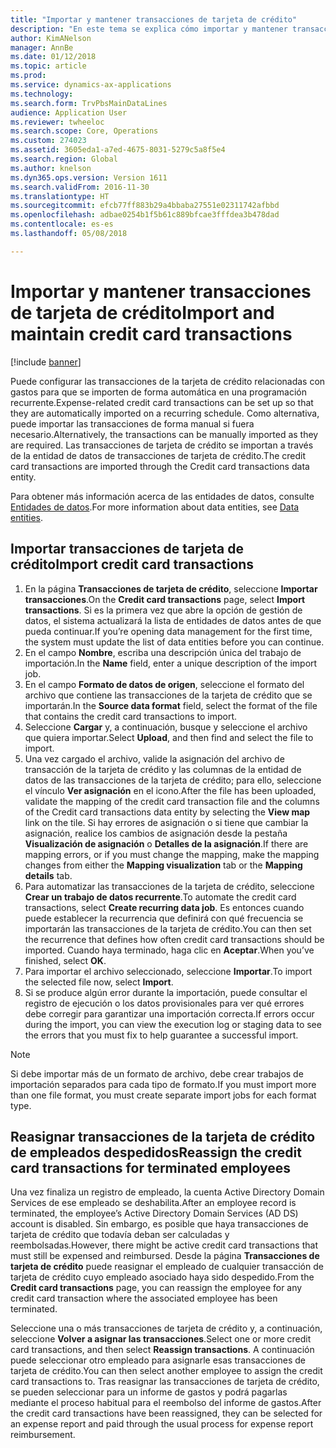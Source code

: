 ```yaml
---
title: "Importar y mantener transacciones de tarjeta de crédito"
description: "En este tema se explica cómo importar y mantener transacciones de tarjeta de crédito relacionadas con los gastos. Puede configurar estas transacciones para importarlas automáticamente en una programación recurrente o bien, puede importar manualmente las transacciones cada vez si fuera necesario."
author: KimANelson
manager: AnnBe
ms.date: 01/12/2018
ms.topic: article
ms.prod: 
ms.service: dynamics-ax-applications
ms.technology: 
ms.search.form: TrvPbsMainDataLines
audience: Application User
ms.reviewer: twheeloc
ms.search.scope: Core, Operations
ms.custom: 274023
ms.assetid: 3605eda1-a7ed-4675-8031-5279c5a8f5e4
ms.search.region: Global
ms.author: knelson
ms.dyn365.ops.version: Version 1611
ms.search.validFrom: 2016-11-30
ms.translationtype: HT
ms.sourcegitcommit: efcb77ff883b29a4bbaba27551e02311742afbbd
ms.openlocfilehash: adbae0254b1f5b61c889bfcae3fffdea3b478dad
ms.contentlocale: es-es
ms.lasthandoff: 05/08/2018

---
```


# <a name="import-and-maintain-credit-card-transactions"></a><span data-ttu-id="90315-104">Importar y mantener transacciones de tarjeta de crédito</span><span class="sxs-lookup"><span data-stu-id="90315-104">Import and maintain credit card transactions</span></span>

[!include [banner](../includes/banner.md)]

<span data-ttu-id="90315-105">Puede configurar las transacciones de la tarjeta de crédito relacionadas con gastos para que se importen de forma automática en una programación recurrente.</span><span class="sxs-lookup"><span data-stu-id="90315-105">Expense-related credit card transactions can be set up so that they are automatically imported on a recurring schedule.</span></span> <span data-ttu-id="90315-106">Como alternativa, puede importar las transacciones de forma manual si fuera necesario.</span><span class="sxs-lookup"><span data-stu-id="90315-106">Alternatively, the transactions can be manually imported as they are required.</span></span> <span data-ttu-id="90315-107">Las transacciones de tarjeta de crédito se importan a través de la entidad de datos de transacciones de tarjeta de crédito.</span><span class="sxs-lookup"><span data-stu-id="90315-107">The credit card transactions are imported through the Credit card transactions data entity.</span></span>

<span data-ttu-id="90315-108">Para obtener más información acerca de las entidades de datos, consulte [Entidades de datos](../../dev-itpro/data-entities/data-entities.md).</span><span class="sxs-lookup"><span data-stu-id="90315-108">For more information about data entities, see [Data entities](../../dev-itpro/data-entities/data-entities.md).</span></span>

## <a name="import-credit-card-transactions"></a><span data-ttu-id="90315-109">Importar transacciones de tarjeta de crédito</span><span class="sxs-lookup"><span data-stu-id="90315-109">Import credit card transactions</span></span>

1. <span data-ttu-id="90315-110">En la página **Transacciones de tarjeta de crédito**, seleccione **Importar transacciones**.</span><span class="sxs-lookup"><span data-stu-id="90315-110">On the **Credit card transactions** page, select **Import transactions**.</span></span> <span data-ttu-id="90315-111">Si es la primera vez que abre la opción de gestión de datos, el sistema actualizará la lista de entidades de datos antes de que pueda continuar.</span><span class="sxs-lookup"><span data-stu-id="90315-111">If you’re opening data management for the first time, the system must update the list of data entities before you can continue.</span></span>
2. <span data-ttu-id="90315-112">En el campo **Nombre**, escriba una descripción única del trabajo de importación.</span><span class="sxs-lookup"><span data-stu-id="90315-112">In the **Name** field, enter a unique description of the import job.</span></span>
3. <span data-ttu-id="90315-113">En el campo **Formato de datos de origen**, seleccione el formato del archivo que contiene las transacciones de la tarjeta de crédito que se importarán.</span><span class="sxs-lookup"><span data-stu-id="90315-113">In the **Source data format** field, select the format of the file that contains the credit card transactions to import.</span></span>
4. <span data-ttu-id="90315-114">Seleccione **Cargar** y, a continuación, busque y seleccione el archivo que quiera importar.</span><span class="sxs-lookup"><span data-stu-id="90315-114">Select **Upload**, and then find and select the file to import.</span></span>
5. <span data-ttu-id="90315-115">Una vez cargado el archivo, valide la asignación del archivo de transacción de la tarjeta de crédito y las columnas de la entidad de datos de las transacciones de la tarjeta de crédito; para ello, seleccione el vínculo **Ver asignación** en el icono.</span><span class="sxs-lookup"><span data-stu-id="90315-115">After the file has been uploaded, validate the mapping of the credit card transaction file and the columns of the Credit card transactions data entity by selecting the **View map** link on the tile.</span></span> <span data-ttu-id="90315-116">Si hay errores de asignación o si tiene que cambiar la asignación, realice los cambios de asignación desde la pestaña **Visualización de asignación** o **Detalles de la asignación**.</span><span class="sxs-lookup"><span data-stu-id="90315-116">If there are mapping errors, or if you must change the mapping, make the mapping changes from either the **Mapping visualization** tab or the **Mapping details** tab.</span></span>
6. <span data-ttu-id="90315-117">Para automatizar las transacciones de la tarjeta de crédito, seleccione **Crear un trabajo de datos recurrente**.</span><span class="sxs-lookup"><span data-stu-id="90315-117">To automate the credit card transactions, select **Create recurring data job**.</span></span> <span data-ttu-id="90315-118">Es entonces cuando puede establecer la recurrencia que definirá con qué frecuencia se importarán las transacciones de la tarjeta de crédito.</span><span class="sxs-lookup"><span data-stu-id="90315-118">You can then set the recurrence that defines how often credit card transactions should be imported.</span></span> <span data-ttu-id="90315-119">Cuando haya terminado, haga clic en **Aceptar**.</span><span class="sxs-lookup"><span data-stu-id="90315-119">When you’ve finished, select **OK**.</span></span>
7. <span data-ttu-id="90315-120">Para importar el archivo seleccionado, seleccione **Importar**.</span><span class="sxs-lookup"><span data-stu-id="90315-120">To import the selected file now, select **Import**.</span></span>
8. <span data-ttu-id="90315-121">Si se produce algún error durante la importación, puede consultar el registro de ejecución o los datos provisionales para ver qué errores debe corregir para garantizar una importación correcta.</span><span class="sxs-lookup"><span data-stu-id="90315-121">If errors occur during the import, you can view the execution log or staging data to see the errors that you must fix to help guarantee a successful import.</span></span>

> [!NOTE]
> <span data-ttu-id="90315-122">Si debe importar más de un formato de archivo, debe crear trabajos de importación separados para cada tipo de formato.</span><span class="sxs-lookup"><span data-stu-id="90315-122">If you must import more than one file format, you must create separate import jobs for each format type.</span></span>

## <a name="reassign-the-credit-card-transactions-for-terminated-employees"></a><span data-ttu-id="90315-123">Reasignar transacciones de la tarjeta de crédito de empleados despedidos</span><span class="sxs-lookup"><span data-stu-id="90315-123">Reassign the credit card transactions for terminated employees</span></span>

<span data-ttu-id="90315-124">Una vez finaliza un registro de empleado, la cuenta Active Directory Domain Services de ese empleado se deshabilita.</span><span class="sxs-lookup"><span data-stu-id="90315-124">After an employee record is terminated, the employee’s Active Directory Domain Services (AD DS) account is disabled.</span></span> <span data-ttu-id="90315-125">Sin embargo, es posible que haya transacciones de tarjeta de crédito que todavía deban ser calculadas y reembolsadas.</span><span class="sxs-lookup"><span data-stu-id="90315-125">However, there might be active credit card transactions that must still be expensed and reimbursed.</span></span> <span data-ttu-id="90315-126">Desde la página **Transacciones de tarjeta de crédito** puede reasignar el empleado de cualquier transacción de tarjeta de crédito cuyo empleado asociado haya sido despedido.</span><span class="sxs-lookup"><span data-stu-id="90315-126">From the **Credit card transactions** page, you can reassign the employee for any credit card transaction where the associated employee has been terminated.</span></span>

<span data-ttu-id="90315-127">Seleccione una o más transacciones de tarjeta de crédito y, a continuación, seleccione **Volver a asignar las transacciones**.</span><span class="sxs-lookup"><span data-stu-id="90315-127">Select one or more credit card transactions, and then select **Reassign transactions**.</span></span> <span data-ttu-id="90315-128">A continuación puede seleccionar otro empleado para asignarle esas transacciones de tarjeta de crédito.</span><span class="sxs-lookup"><span data-stu-id="90315-128">You can then select another employee to assign the credit card transactions to.</span></span> <span data-ttu-id="90315-129">Tras reasignar las transacciones de tarjeta de crédito, se pueden seleccionar para un informe de gastos y podrá pagarlas mediante el proceso habitual para el reembolso del informe de gastos.</span><span class="sxs-lookup"><span data-stu-id="90315-129">After the credit card transactions have been reassigned, they can be selected for an expense report and paid through the usual process for expense report reimbursement.</span></span>

